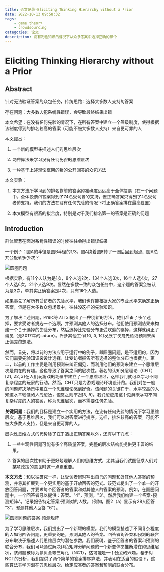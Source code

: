 ```yaml
---
title: 论文记录-Eliciting Thinking Hierarchy without a Prior
date: 2022-10-13 09:58:32
tags:
    - game theory
    - crowdsourcing
categories: 论文
description: 没有先验知识的情况下从众多答案中选择正确的那个
---
```


# Eliciting Thinking Hierarchy without a Prior

## Abstract

针对无法验证答案的众包任务，传统思路：选择大多数人支持的答案

存在问题：大多数人犯系统性错误，会导致最终结果出错

本文希望：在没有任何先验的情况下，在所有答案中建立一个等级制度，使得根据该制度得到的排名较高的答案（可能不被大多数人支持）来自更可靠的人

本文提出：

1. 一个新的模型来描述人们的思维层次

2. 两种算法来学习没有任何先验的思维层次

3. 一种基于上述理论框架的新的公开回答的众包方法

本文实验：

1. 本文方法所学习到的排名靠前的答案的准确度远远高于全体投票（在一个问题中，全体投票的答案得到了74名受访者的支持，但正确答案只得到了3名受访者的支持。我们的方法在没有任何先验的情况下将正确答案排在最高位置）

2. 本文模型有很高的拟合度，特别是对于我们排名第一的答案是正确的问题

## Introduction

群体智慧在面对系统性错误的时候往往会得出错误结果

一个例子：圆A的半径是圆B半径的1/3，圆A绕着圆B转了一圈后回到起点。圆A总共会旋转多少次？

![圆圈问题](https://github.com/likun1208/image/blob/master/2109.jpg?raw=true)

根据实验，有11个人认为是1次，8个人选2次，134个人选3次，16个人选4次，27个人选6次，21个人选9次。显然在多数一致的众包任务中，这个题的答案会被认为是3次，单其实正确答案是4次，只有16个人选。

如果事先了解所有受访者的先验水平，我们也许能根据大家的专业水平来确定正确答案，但是在大多数众包场景中，往往没这样的先验知识。

为了解决上述问题，Prelc等人[15]提出了一种创新的方法，他们准备了多个选择，要求受访者挑选一个选项，并预测其他人的选择分布。他们使用预测结果来构建一个关于选择的先验分布，然后选择比先验分布更受欢迎的选择，这样就纠正了偏见（是2017年的nature）。许多其他工作[10, 5, 16]发展了使用先验或预测来纠正偏差的想法。

然而，首先，将以前的方法应用于运行中的例子，即圆圈问题，是不适用的，因为它们需要先验知识来设计选择。让受访者报告所有选择的整体分布也很费力。第二，以前的工作主要是利用预测来纠正偏见，而利用他们的预测来建立一个思维层次是内在的有趣。这也导致了答案之间的层次性。著名的认知分层理论（CHT）[21, 22, 3]在人们玩游戏的场景中建立了一个思维理论，这样我们就可以学习不同复杂程度的玩家的行动。然而，CHT只是为游戏理论环境设计的。我们对在一般的问题解决场景中建立一个思维理论感到好奇。该问题的关键在于，水平较高的人知道水平较低的人的想法，但反之则不然[3, 9]。我们想应用这个见解来学习不同复杂程度的人的答案，称为思维层次，而不需要任何先验。

**关键问题**：我们的目标是建立一个实用的方法，在没有任何先验的情况下学习思维层次。基于思维层次，我们可以对答案进行排序，这样，排名较高的答案，可能不被大多数人支持，但是来自更可靠的人。

层次性思维方式的优势除了在于选出正确答案以外，还有以下几点：

1. 一些主观性问题可能有多个高质量答案，完整的层次结构能提供更丰富的结果。

2. 答案的层次性有助于更好地理解人们的思维方式，尤其当我们试图征求人们对某项政策的意见时这一点更重要。

**本文方法**：和以往研究一样，让受访者同时写出自己的问题和对其他人答案的预测，并将其扩展到一个更实用的基于开放回答的范式。该范式提出了一个单一的开放回答问题，并要求每个回答者的答案和对其他人的答案的预测。例如，在圆圈问题中，一个回答者可以提供：答案。"4"，预测。"3"。然后我们构建一个答案-预测矩阵A，记录报告特定答案-预测对的人数。（例如，图2（a）显示有28人回答 "3"，预测其他人回答 "6"）。

![圆圈问题的答案-预测矩阵](https://github.com/likun1208/image/blob/master/fig2.png?raw=true)

为了学习思维层次，我们提出了一个新颖的模型。我们的模型描述了不同复杂程度的人如何回答问题，更重要的是，预测其他人的答案。回答者的答案和预测的联合分布取决于描述人们思维层次的潜在参数。我们表明，鉴于回答者的答案和预测的联合分布，我们可以通过解决非负矩阵分解问题的一个新变体来推断潜在的思维层次，该问题被称为非负全等三角化（NCT），这可能是一个独立的兴趣。基于对NCT的分析，我们提供了两个简单的答案排序算法，并表明在适当的假设下，这些算法将学习潜在的思维层次，给定应答者的答案和预测的联合分布。
